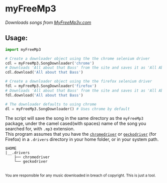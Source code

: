# myFreeMp3
_Downloads songs from [MyFreeMp3v.com](https://myfreemp3v.com)_  
## Usage:  
```python
import myFreeMp3

# Create a downloader object using the the chrome selenium driver
cdl = myFreeMp3.SongDownloader('chrome')
# Downloads 'All about that Bass' from the site and saves it as 'All About That Bass.mp3' 
cdl.download('All about that Bass')

# Create a downloader object using the the firefox selenium driver
fdl = myFreeMp3.SongDownloader('firefox')
# Downloads 'All about that Bass' from the site and saves it as 'All About That Bass.mp3' 
fdl.download('All about that Bass')

# The downloader defaults to using chrome
dl = myFreeMp3.SongDownloader() # Uses chrome by default
```
The script will save the song in the same directory as the `myFreeMp3` package, under the camel cased(with spaces) name of the song you searched for, with `.mp3` extension.   
This program assumes that you have the [`chromedriver`](https://chromedriver.chromium.org/) or [`geckodriver`](https://github.com/mozilla/geckodriver/releases) (for Firefox) in a `.drivers` directory in your home folder, or in your system path.
```
$HOME
|__.drivers
    ├── chromedriver
    └── geckodriver
```
<br>
<sub>You are responsible for any music downloaded in breach of copyright. This is just a tool.</sub>
